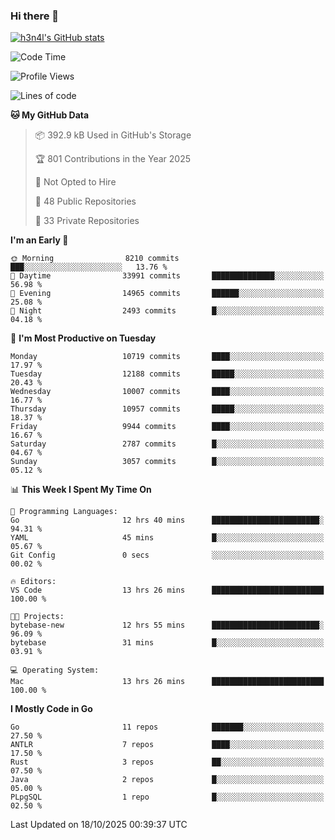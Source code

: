 ### Hi there 👋

[![h3n4l's GitHub stats](https://github-readme-stats.vercel.app/api?username=h3n4l&count_private=true&show_icons=true&theme=radical)](https://github.com/h3n4l/github-readme-stats)

<!--START_SECTION:waka-->
![Code Time](http://img.shields.io/badge/Code%20Time-2%2C332%20hrs%2042%20mins-blue)

![Profile Views](http://img.shields.io/badge/Profile%20Views-1-blue)

![Lines of code](https://img.shields.io/badge/From%20Hello%20World%20I%27ve%20Written-22.6%20million%20lines%20of%20code-blue)

**🐱 My GitHub Data** 

> 📦 392.9 kB Used in GitHub's Storage 
 > 
> 🏆 801 Contributions in the Year 2025
 > 
> 🚫 Not Opted to Hire
 > 
> 📜 48 Public Repositories 
 > 
> 🔑 33 Private Repositories 
 > 
**I'm an Early 🐤** 

```text
🌞 Morning                8210 commits        ███░░░░░░░░░░░░░░░░░░░░░░   13.76 % 
🌆 Daytime                33991 commits       ██████████████░░░░░░░░░░░   56.98 % 
🌃 Evening                14965 commits       ██████░░░░░░░░░░░░░░░░░░░   25.08 % 
🌙 Night                  2493 commits        █░░░░░░░░░░░░░░░░░░░░░░░░   04.18 % 
```
📅 **I'm Most Productive on Tuesday** 

```text
Monday                   10719 commits       ████░░░░░░░░░░░░░░░░░░░░░   17.97 % 
Tuesday                  12188 commits       █████░░░░░░░░░░░░░░░░░░░░   20.43 % 
Wednesday                10007 commits       ████░░░░░░░░░░░░░░░░░░░░░   16.77 % 
Thursday                 10957 commits       █████░░░░░░░░░░░░░░░░░░░░   18.37 % 
Friday                   9944 commits        ████░░░░░░░░░░░░░░░░░░░░░   16.67 % 
Saturday                 2787 commits        █░░░░░░░░░░░░░░░░░░░░░░░░   04.67 % 
Sunday                   3057 commits        █░░░░░░░░░░░░░░░░░░░░░░░░   05.12 % 
```


📊 **This Week I Spent My Time On** 

```text
💬 Programming Languages: 
Go                       12 hrs 40 mins      ████████████████████████░   94.31 % 
YAML                     45 mins             █░░░░░░░░░░░░░░░░░░░░░░░░   05.67 % 
Git Config               0 secs              ░░░░░░░░░░░░░░░░░░░░░░░░░   00.02 % 

🔥 Editors: 
VS Code                  13 hrs 26 mins      █████████████████████████   100.00 % 

🐱‍💻 Projects: 
bytebase-new             12 hrs 55 mins      ████████████████████████░   96.09 % 
bytebase                 31 mins             █░░░░░░░░░░░░░░░░░░░░░░░░   03.91 % 

💻 Operating System: 
Mac                      13 hrs 26 mins      █████████████████████████   100.00 % 
```

**I Mostly Code in Go** 

```text
Go                       11 repos            ███████░░░░░░░░░░░░░░░░░░   27.50 % 
ANTLR                    7 repos             ████░░░░░░░░░░░░░░░░░░░░░   17.50 % 
Rust                     3 repos             ██░░░░░░░░░░░░░░░░░░░░░░░   07.50 % 
Java                     2 repos             █░░░░░░░░░░░░░░░░░░░░░░░░   05.00 % 
PLpgSQL                  1 repo              █░░░░░░░░░░░░░░░░░░░░░░░░   02.50 % 
```




 Last Updated on 18/10/2025 00:39:37 UTC
<!--END_SECTION:waka-->

